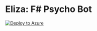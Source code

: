 # Eliza: F# Psycho Bot

[![Deploy to Azure](http://azuredeploy.net/deploybutton.png)](https://azuredeploy.net/)
